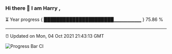 ### Hi there 👋 I am Harry , 

⏳ Year progress { ██████████████████████▁▁▁▁▁▁▁▁ } 75.86 %

---

⏰ Updated on Mon, 04 Oct 2021 21:43:13 GMT

![Progress Bar CI](https://github.com/duykhang68/duykhang68/workflows/Progress%20Bar%20CI/badge.svg)
